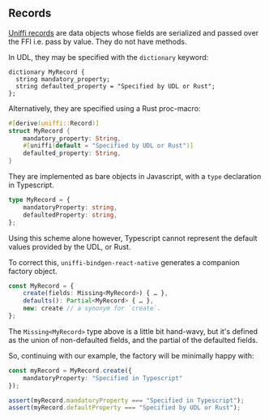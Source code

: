 ## Records

[Uniffi records](https://mozilla.github.io/uniffi-rs/latest/proc_macro/index.html#the-uniffirecord-derive) are data objects whose fields are serialized and passed over the FFI i.e. pass by value. They do not have methods.

In UDL, they may be specified with the `dictionary` keyword:

```webidl
dictionary MyRecord {
  string mandatory_property;
  string defaulted_property = "Specified by UDL or Rust";
};
```

Alternatively, they are specified using a Rust proc-macro:

```rust
#[derive(uniffi::Record)]
struct MyRecord {
    mandatory_property: String,
    #[uniffi(default = "Specified by UDL or Rust")]
    defaulted_property: String,
}
```

They are implemented as bare objects in Javascript, with a `type` declaration in Typescript.

```ts
type MyRecord = {
    mandatoryProperty: string,
    defaultedProperty: string,
};
```

Using this scheme alone however, Typescript cannot represent the default values provided by the UDL, or Rust.

To correct this, `uniffi-bindgen-react-native` generates a companion factory object.

```ts
const MyRecord = {
    create(fields: Missing<MyRecord>) { … },
    defaults(): Partial<MyRecord> { … },
    new: create // a synonym for `create`.
};
```

The `Missing<MyRecord>` type above is a little bit hand-wavy, but it's defined as the union of non-defaulted fields, and the partial of the defaulted fields.

So, continuing with our example, the factory will be minimally happy with:

```ts
const myRecord = MyRecord.create({
    mandatoryProperty: "Specified in Typescript"
});

assert(myRecord.mandatoryProperty === "Specified in Typescript");
assert(myRecord.defaultProperty === "Specified by UDL or Rust");
```
